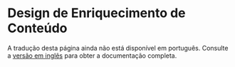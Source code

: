 # Design de Enriquecimento de Conteúdo

A tradução desta página ainda não está disponível em português. Consulte a [versão em inglês](../../en/developer-guide/CONTENT_ENRICHMENT_DESIGN.md) para obter a documentação completa.
